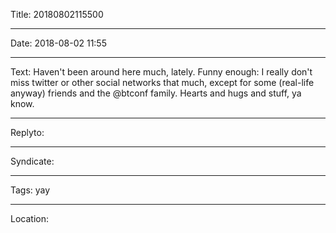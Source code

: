 Title: 20180802115500

----

Date: 2018-08-02 11:55

----

Text: Haven't been around here much, lately. Funny enough: I really don't miss twitter or other social networks that much, except for some (real-life anyway) friends and the @btconf family. Hearts and hugs and stuff, ya know.

----

Replyto: 

----

Syndicate: <a href="https://brid.gy/publish/twitter"></a>

----

Tags: yay

----

Location: 
